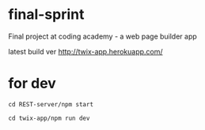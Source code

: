 # final-sprint
Final project at coding academy - a web page builder app

latest build ver http://twix-app.herokuapp.com/

# for dev
```
cd REST-server/npm start
```

```
cd twix-app/npm run dev
```
